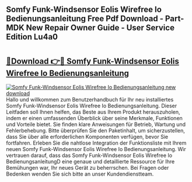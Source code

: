 ## Somfy Funk-Windsensor Eolis Wirefree Io Bedienungsanleitung Free Pdf Download - Part-MDK New Repair Owner Guide - User Service Edition Lu4a0

# <h2><a href="http://df4gpb3.blite.top/?on=Somfy+Funk-Windsensor+Eolis+Wirefree+Io+Bedienungsanleitung">🔗Download 👉🔴 Somfy Funk-Windsensor Eolis Wirefree Io Bedienungsanleitung</a></h2>

[![Somfy Funk-Windsensor Eolis Wirefree Io Bedienungsanleitung new download](https://i.imgur.com/lujVjoI.png)](http://df4gpb3.blite.top/?on=Somfy+Funk-Windsensor+Eolis+Wirefree+Io+Bedienungsanleitung)
Hallo und willkommen zum Benutzerhandbuch für Ihr neu installiertes Somfy Funk-Windsensor Eolis Wirefree Io Bedienungsanleitung. Dieser Leitfaden soll Ihnen helfen, das Beste aus Ihrem Produkt herauszuholen, indem er einen umfassenden Überblick über seine Merkmale, Funktionen und Vorteile bietet. Sie finden klare Anweisungen für Betrieb, Wartung und Fehlerbehebung. Bitte überprüfen Sie den Paketinhalt, um sicherzustellen, dass Sie über alle erforderlichen Komponenten verfügen, bevor Sie fortfahren. Erleben Sie die nahtlose Integration der Funktionsliste mit Ihrem neuen Somfy Funk-Windsensor Eolis Wirefree Io Bedienungsanleitung. Wir vertrauen darauf, dass das Somfy Funk-Windsensor Eolis Wirefree Io BedienungsanleitungD eine genaue und detaillierte Ressource für Ihre Bemühungen war, Ihr neues Gerät zu beherrschen. Bei Fragen oder Bedenken wenden Sie sich bitte an unser Kundendienstteam.
